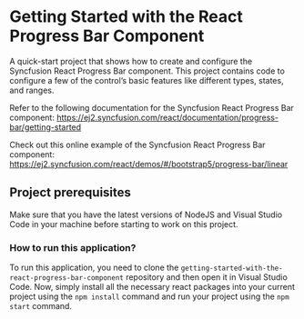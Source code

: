 # Getting Started with the React Progress Bar Component 

A quick-start project that shows how to create and configure the Syncfusion React Progress Bar component. This project contains code to configure a few of the control’s basic features like different types, states, and ranges.

Refer to the following documentation for the Syncfusion React Progress Bar component: 
https://ej2.syncfusion.com/react/documentation/progress-bar/getting-started

Check out this online example of the Syncfusion React Progress Bar component: 
https://ej2.syncfusion.com/react/demos/#/bootstrap5/progress-bar/linear

## Project prerequisites

Make sure that you have the latest versions of NodeJS and Visual Studio Code in your machine before starting to work on this project.

### How to run this application?

To run this application, you need to clone the `getting-started-with-the-react-progress-bar-component` repository and then open it in Visual Studio Code. Now, simply install all the necessary react packages into your current project using the `npm install` command and run your project using the `npm start` command.